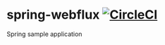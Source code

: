 # spring-webflux [![CircleCI](https://circleci.com/gh/danielsolawa/spring-webflux.svg?style=svg)](https://circleci.com/gh/danielsolawa/spring-webflux)

Spring sample application